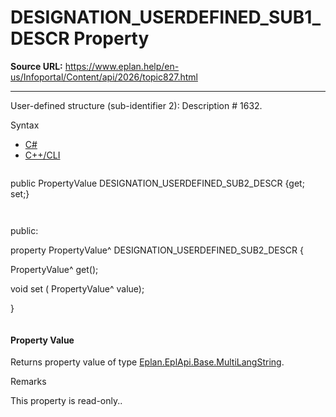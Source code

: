 # DESIGNATION_USERDEFINED_SUB1_DESCR Property

**Source URL:** https://www.eplan.help/en-us/Infoportal/Content/api/2026/topic827.html

---

User-defined structure (sub-identifier 2): Description # 1632.

Syntax

- [C#](#i-syntax-CS)
- [C++/CLI](#i-syntax-CPP2005)

```
```
public PropertyValue DESIGNATION_USERDEFINED_SUB2_DESCR {get; set;}
```
```

```
```
public:

property PropertyValue^ DESIGNATION_USERDEFINED_SUB2_DESCR {

   PropertyValue^ get();

   void set (    PropertyValue^ value);

}
```
```

#### Property Value

Returns property value of type [Eplan.EplApi.Base.MultiLangString](Eplan.EplApi.Baseu~Eplan.EplApi.Base.MultiLangString.html).

Remarks

This property is read-only..
